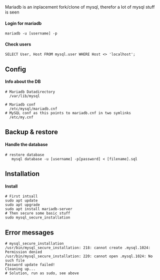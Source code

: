 Mariadb is an inplacement fork/clone of mysql, therefor a lot of mysql stuff is seen

#### Login for mariadb
```
mariadb -u [username] -p
```

#### Check users
```
SELECT User, Host FROM mysql.user WHERE Host <> 'localhost';
```

## Config

#### Info about the DB
```
# Mariadb Datadirectory
  /var/lib/mysql

# Mariadb conf
  /etc/mysql/mariadb.cnf
# MySQL conf as this points to mariadb.cnf in two symlinks
  /etc/my.cnf

```

## Backup & restore
  
#### Handle the database
```
# restore database
   mysql database -u [username] -p[password] < [filename].sql 
```

## Installation

#### Install
```
# First intsall
sudo apt update
sudo apt upgrade
sudo apt install mariadb-server
# Then secure some basic stuff
sudo mysql_secure_installation
```

## Error messages

```
# mysql_secure_installation
/usr/bin/mysql_secure_installation: 218: cannot create .mysql.1024: Permission denied
/usr/bin/mysql_secure_installation: 220: cannot open .mysql.1024: No such file
Password update failed!
Cleaning up...
# Solution, run as sudo, see above
```





